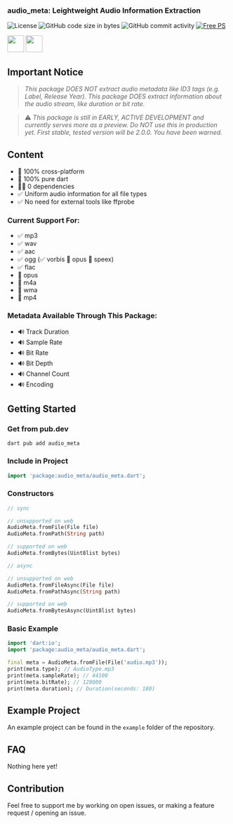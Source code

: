 ### audio_meta: Leightweight Audio Information Extraction
![License](https://img.shields.io/github/license/Milchkonsument/audio_meta)
![GitHub code size in bytes](https://img.shields.io/github/languages/code-size/Milchkonsument/audio_meta)
![GitHub commit activity](https://img.shields.io/github/commit-activity/m/Milchkonsument/audio_meta)
[![Free PS](https://img.shields.io/badge/free%20palestine%20-DD1111)](https://donate.unrwa.org/int/en/general)

<a href="https://www.paypal.com/donate/?hosted_button_id=T4TYU28529KSL"><img src="https://raw.githubusercontent.com/andreostrovsky/donate-with-paypal/925c5a9e397363c6f7a477973fdeed485df5fdd9/blue.svg" height="38"/></a>&nbsp;<a href="https://ko-fi.com/S6S7SIR1N"><img src="https://ko-fi.com/img/githubbutton_sm.svg" height="38"/></a>

## Important Notice
> _This package DOES NOT extract audio metadata like ID3 tags (e.g. Label, Release Year). This package DOES extract information about the audio stream, like duration or bit rate._

> ⚠️ _This package is still in EARLY, ACTIVE DEVELOPMENT and currently serves more as a preview. Do NOT use this in production yet. First stable, tested version will be 2.0.0. You have been warned._

## Content
* 💯 100% cross-platform
* 💯 100% pure dart
* 🙅‍♂️ 0 dependencies
* ✅ Uniform audio information for all file types
* ✅ No need for external tools like ffprobe

### Current Support For:
* ✅ mp3
* ✅ wav
* ✅ aac
* ✅ ogg (✅ vorbis 🚧 opus 🚧 speex)
* ✅ flac
* 🚧 opus
* 🚧 m4a
* 🚧 wma
* 🚧 mp4

### Metadata Available Through This Package:
* 🔊 Track Duration
* 🔊 Sample Rate
* 🔊 Bit Rate
* 🔊 Bit Depth
* 🔊 Channel Count
* 🔊 Encoding

## Getting Started
### Get from pub.dev
```
dart pub add audio_meta
```

### Include in Project
```dart
import 'package:audio_meta/audio_meta.dart';
```

### Constructors
```dart
// sync

// unsupported on web
AudioMeta.fromFile(File file)
AudioMeta.fromPath(String path)

// supported on web
AudioMeta.fromBytes(Uint8list bytes)

// async

// unsupported on web
AudioMeta.fromFileAsync(File file)
AudioMeta.fromPathAsync(String path)

// supported on web
AudioMeta.fromBytesAsync(Uint8list bytes)
```

### Basic Example
```dart
import 'dart:io';
import 'package:audio_meta/audio_meta.dart';

final meta = AudioMeta.fromFile(File('audio.mp3'));
print(meta.type); // AudioType.mp3
print(meta.sampleRate); // 44100
print(meta.bitRate); // 128000
print(meta.duration); // Duration(seconds: 180)
```

## Example Project
An example project can be found in the `example` folder of the repository.

## FAQ
Nothing here yet!

## Contribution
Feel free to support me by working on open issues,
or making a feature request / opening an issue.
